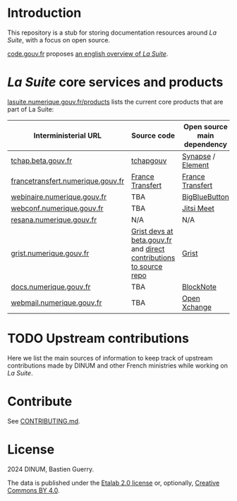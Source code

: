 # Introduction

This repository is a stub for storing documentation resources around *La Suite*, with a focus on open source.

[code.gouv.fr](https://code.gouv.fr) proposes [an english overview of *La Suite*](https://code.gouv.fr/en/lasuite/).

# *La Suite* core services and products

[lasuite.numerique.gouv.fr/products](https://lasuite.numerique.gouv.fr/products)
lists the current core products that are part of La Suite:

| Interministerial URL                                                   | Source code                                                                                                                                                                                                                               | Open source main dependency                                                                             | Interministerial instance support                                                                                                                                                                                                             | User doc                                    | Dev doc                                                                       |
|------------------------------------------------------------------------|-------------------------------------------------------------------------------------------------------------------------------------------------------------------------------------------------------------------------------------------|---------------------------------------------------------------------------------------------------------|-----------------------------------------------------------------------------------------------------------------------------------------------------------------------------------------------------------------------------------------------|---------------------------------------------|-------------------------------------------------------------------------------|
| [tchap.beta.gouv.fr](https://tchap.beta)                               | [tchapgouv](https://code.gouv.fr/sources/#/repos?q=tchap&group=https%3A%2F%2Fgithub.com%2Ftchapgouv)                                                                                                                                      | [Synapse](https://github.com/matrix-org/synapse) / [Element](https://github.com/element-hq/element-web) | [Mail](mailto:support@tchap.beta.gouv.fr)                                                                                                                                                                                                     |                                             |                                                                               |
| [francetransfert.numerique.gouv.fr](https://francetransfert.numerique) | [France Transfert](https://code.gouv.fr/sources/#/repos?q=france+transfert)                                                                                                                                                               | [France Transfert](https://code.gouv.fr/sources/#/repos?q=france+transfert)                             | TBA                                                                                                                                                                                                                                           |                                             |                                                                               |
| [webinaire.numerique.gouv.fr](https://webinaire.numerique)             | TBA                                                                                                                                                                                                                                       | [BigBlueButton](https://code.gouv.fr/sill/detail?name=BigBlueButton)                                    | TBA                                                                                                                                                                                                                                           |                                             |                                                                               |
| [webconf.numerique.gouv.fr](https://webconf.numerique)                 | TBA                                                                                                                                                                                                                                       | [Jitsi Meet](https://code.gouv.fr/sill/detail?name=Jitsi%20Meet)                                        | TBA                                                                                                                                                                                                                                           |                                             |                                                                               |
| [resana.numerique.gouv.fr](https://resana.numerique)                   | N/A                                                                                                                                                                                                                                       | N/A                                                                                                     | TBA                                                                                                                                                                                                                                           |                                             |                                                                               |
| [grist.numerique.gouv.fr](https://grist.numerique)                     | [Grist devs at beta.gouv.fr](https://code.gouv.fr/sources/#/repos?q=grist&group=https%3A%2F%2Fgithub.com%2Fbetagouv) and [direct contributions to source repo](https://github.com/gristlabs/grist-core/issues?q=is%3Aissue+label%3Aanct+) | [Grist](https://code.gouv.fr/sill/detail?name=Grist)                                                    | [Mail](mailto:contact@grist.numerique.gouv.fr) / [Tchap room](https://tchap.gouv.fr/#/room/!TLRWBCVNfbjgrNKmox:agent.dinum.tchap.gouv.fr?via=agent.dinum.tchap.gouv.fr&via=agent.dev-durable.tchap.gouv.fr&via=agent.interieur.tchap.gouv.fr) | [Website](https://support.getgrist.com/fr/) | [Doc folder](https://github.com/gristlabs/grist-core/tree/main/documentation) |
| [docs.numerique.gouv.fr](https://docs.numerique)                       | TBA                                                                                                                                                                                                                                       | [BlockNote](https://github.com/TypeCellOS/BlockNote)                                                    | TBA                                                                                                                                                                                                                                           |                                             |                                                                               |
| [webmail.numerique.gouv.fr](https://webmail.numerique)                 | TBA                                                                                                                                                                                                                                       | [Open Xchange](https://github.com/open-xchange)                                                         | TBA                                                                                                                                                                                                                                           |                                             |                                                                               |

# TODO Upstream contributions

Here we list the main sources of information to keep track of upstream contributions made by DINUM and other French ministries while working on *La Suite*.

# Contribute

See [CONTRIBUTING.md](CONTRIBUTING.md).

# License

2024 DINUM, Bastien Guerry.

The data is published under the [Etalab 2.0 license](LICENSES/LICENSE.Etalab-2.0.md) or, optionally, [Creative Commons BY 4.0](https://creativecommons.org/licenses/by/4.0/deed.fr).
